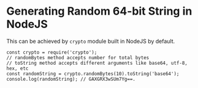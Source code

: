 # Generating Random 64-bit String in NodeJS

This can be achieved by `crypto` module built in NodeJS by default.

```
const crypto = require('crypto');
// randomBytes method accepts number for total bytes
// toString method accepts different arguments like base64, utf-8, hex, etc
const randomString = crypto.randomBytes(10).toString('base64');
console.log(randomString); // GAXGRX3wSUm7Yg==.
```
